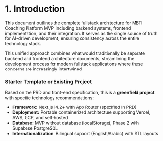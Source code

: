 # 1. Introduction

This document outlines the complete fullstack architecture for MBTI Coaching Platform MVP, including backend systems, frontend implementation, and their integration. It serves as the single source of truth for AI-driven development, ensuring consistency across the entire technology stack.

This unified approach combines what would traditionally be separate backend and frontend architecture documents, streamlining the development process for modern fullstack applications where these concerns are increasingly intertwined.

### Starter Template or Existing Project

Based on the PRD and front-end specification, this is a **greenfield project** with specific technology recommendations:
- **Framework:** Next.js 14.2+ with App Router (specified in PRD)
- **Deployment:** Portable containerized architecture supporting Vercel, AWS, GCP, and self-hosted
- **Database:** MVP without database (localStorage), Phase 2 with Supabase PostgreSQL
- **Internationalization:** Bilingual support (English/Arabic) with RTL layouts

